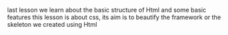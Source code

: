 last lesson we learn about the basic structure of Html and some basic features
this lesson is about css, its aim is to beautify the framework or the skeleton we created using Html
